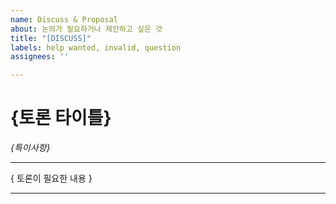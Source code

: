 ```yaml
---
name: Discuss & Proposal
about: 논의가 필요하거나 제안하고 싶은 것
title: "[DISCUSS]"
labels: help wanted, invalid, question
assignees: ''

---
```


{토론 타이틀}
==========================

_{특이사항}_

----------------------------

{ 토론이 필요한 내용 }

-----------------------------
